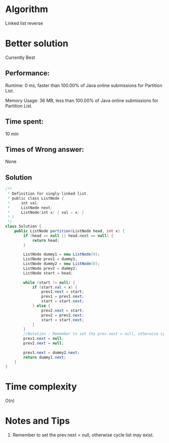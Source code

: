 # Algorithm

Linked list reverse 

# Better solution

Currently Best

## Performance:

Runtime: 0 ms, faster than 100.00% of Java online submissions for Partition List.

Memory Usage: 36 MB, less than 100.00% of Java online submissions for Partition List.

## Time spent:

10 min 

## Times of Wrong answer:

None

## Solution

```java
/**
 * Definition for singly-linked list.
 * public class ListNode {
 *     int val;
 *     ListNode next;
 *     ListNode(int x) { val = x; }
 * }
 */
class Solution {
    public ListNode partition(ListNode head, int x) {
        if (head == null || head.next == null) {
            return head;
        }
        
        ListNode dummy1 = new ListNode(0);
        ListNode prev1 = dummy1;
        ListNode dummy2 = new ListNode(0);
        ListNode prev2 = dummy2;
        ListNode start = head;
        
        while (start != null) {
            if (start.val < x) {
                prev1.next = start;
                prev1 = prev1.next;
                start = start.next;
            } else {
                prev2.next = start;
                prev2 = prev2.next;
                start = start.next;
            }
        }
        //Notation : Remember to set the prev.next = null, otherwise cycle list may exist.
        prev1.next = null;
        prev2.next = null;
        
        prev1.next = dummy2.next;
        return dummy1.next;
    }
}
```



# Time complexity

O(n)

# Notes and Tips

1. Remember to set the prev.next = null, otherwise cycle list may exist.